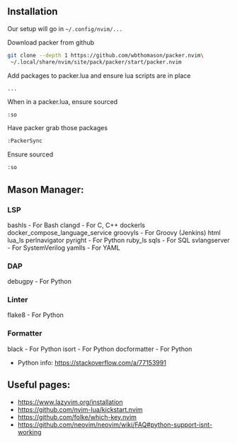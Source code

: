 ## Installation
Our setup will go in `~/.config/nvim/...`

Download packer from github
```bash
git clone --depth 1 https://github.com/wbthomason/packer.nvim\
 ~/.local/share/nvim/site/pack/packer/start/packer.nvim
```

Add packages to packer.lua and ensure lua scripts are in place
```
...
```

When in a packer.lua, ensure sourced
```bash
:so
```

Have packer grab those packages
```bash
:PackerSync
```

Ensure sourced
```bash
:so
```

## Mason Manager:
### LSP

bashls - For Bash
clangd - For C, C++
dockerls
docker_compose_language_service
groovyls - For Groovy (Jenkins)
html
lua_ls
perlnavigator
pyright - For Python
ruby_ls
sqls - For SQL
svlangserver - For SystemVerilog
yamlls - For YAML

### DAP
debugpy - For Python

### Linter
flake8 - For Python

### Formatter
black - For Python
isort - For Python
docformatter - For Python

* Python info: https://stackoverflow.com/a/77153991

## Useful pages:
* https://www.lazyvim.org/installation
* https://github.com/nvim-lua/kickstart.nvim
* https://github.com/folke/which-key.nvim
* https://github.com/neovim/neovim/wiki/FAQ#python-support-isnt-working